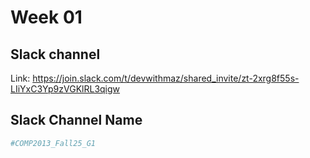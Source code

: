 # Week 01


## Slack channel
Link: https://join.slack.com/t/devwithmaz/shared_invite/zt-2xrg8f55s-LIiYxC3Yp9zVGKlRL3qigw


## Slack Channel Name
```bash
#COMP2013_Fall25_G1
```
